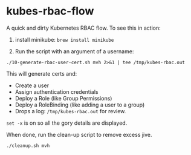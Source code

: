 # kubes-rbac-flow
A quick and dirty Kubernetes RBAC flow. To see this in action:

1) install minikube: `brew install minikube`

2) Run the script with an argument of a username:

`./10-generate-rbac-user-cert.sh mvh 2>&1 | tee /tmp/kubes-rbac.out`

This will generate certs and:

  * Create a user
  * Assign authentication credentials
  * Deploy a Role (like Group Permissions)
  * Deploy a RoleBinding (like adding a user to a group)
  * Drops a log: `/tmp/kubes-rbac.out` for review.

`set -x` is on so all the gory details are displayed.

When done, run the clean-up script to remove excess jive.

`./cleanup.sh mvh`